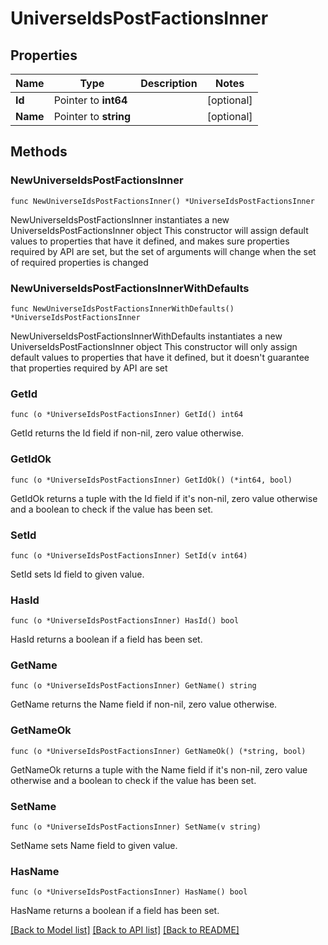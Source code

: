 # UniverseIdsPostFactionsInner

## Properties

Name | Type | Description | Notes
------------ | ------------- | ------------- | -------------
**Id** | Pointer to **int64** |  | [optional] 
**Name** | Pointer to **string** |  | [optional] 

## Methods

### NewUniverseIdsPostFactionsInner

`func NewUniverseIdsPostFactionsInner() *UniverseIdsPostFactionsInner`

NewUniverseIdsPostFactionsInner instantiates a new UniverseIdsPostFactionsInner object
This constructor will assign default values to properties that have it defined,
and makes sure properties required by API are set, but the set of arguments
will change when the set of required properties is changed

### NewUniverseIdsPostFactionsInnerWithDefaults

`func NewUniverseIdsPostFactionsInnerWithDefaults() *UniverseIdsPostFactionsInner`

NewUniverseIdsPostFactionsInnerWithDefaults instantiates a new UniverseIdsPostFactionsInner object
This constructor will only assign default values to properties that have it defined,
but it doesn't guarantee that properties required by API are set

### GetId

`func (o *UniverseIdsPostFactionsInner) GetId() int64`

GetId returns the Id field if non-nil, zero value otherwise.

### GetIdOk

`func (o *UniverseIdsPostFactionsInner) GetIdOk() (*int64, bool)`

GetIdOk returns a tuple with the Id field if it's non-nil, zero value otherwise
and a boolean to check if the value has been set.

### SetId

`func (o *UniverseIdsPostFactionsInner) SetId(v int64)`

SetId sets Id field to given value.

### HasId

`func (o *UniverseIdsPostFactionsInner) HasId() bool`

HasId returns a boolean if a field has been set.

### GetName

`func (o *UniverseIdsPostFactionsInner) GetName() string`

GetName returns the Name field if non-nil, zero value otherwise.

### GetNameOk

`func (o *UniverseIdsPostFactionsInner) GetNameOk() (*string, bool)`

GetNameOk returns a tuple with the Name field if it's non-nil, zero value otherwise
and a boolean to check if the value has been set.

### SetName

`func (o *UniverseIdsPostFactionsInner) SetName(v string)`

SetName sets Name field to given value.

### HasName

`func (o *UniverseIdsPostFactionsInner) HasName() bool`

HasName returns a boolean if a field has been set.


[[Back to Model list]](../README.md#documentation-for-models) [[Back to API list]](../README.md#documentation-for-api-endpoints) [[Back to README]](../README.md)


